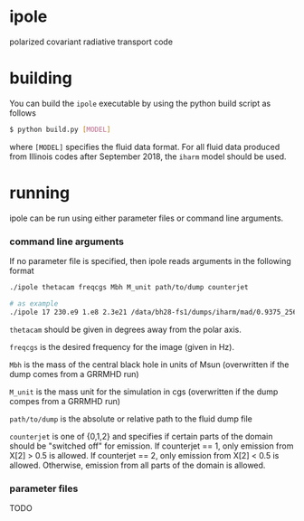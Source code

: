# ipole
polarized covariant radiative transport code

# building

You can build the ```ipole``` executable by using the python build script as follows
```bash
$ python build.py [MODEL]
```
where ```[MODEL]``` specifies the fluid data format. For all fluid data produced from Illinois codes after September 2018, the ```iharm``` model should be used.

# running

ipole can be run using either parameter files or command line arguments. 

### command line arguments

If no parameter file is specified, then ipole reads arguments in the following format

```bash
./ipole thetacam freqcgs Mbh M_unit path/to/dump counterjet

# as example
./ipole 17 230.e9 1.e8 2.3e21 /data/bh28-fs1/dumps/iharm/mad/0.9375_256x128x128/dumps/dump_00000000.h5 0
```

```thetacam``` should be given in degrees away from the polar axis.

```freqcgs``` is the desired frequency for the image (given in Hz).

```Mbh``` is the mass of the central black hole in units of Msun (overwritten if the dump comes from a GRRMHD run)

```M_unit``` is the mass unit for the simulation in cgs (overwritten if the dump compes from a GRRMHD run)

```path/to/dump``` is the absolute or relative path to the fluid dump file

```counterjet``` is one of {0,1,2} and specifies if certain parts of the domain should be "switched off" for emission. If counterjet == 1, only emission from X[2] > 0.5 is allowed. If counterjet == 2, only emission from X[2] < 0.5 is allowed. Otherwise, emission from all parts of the domain is allowed.

### parameter files

TODO
